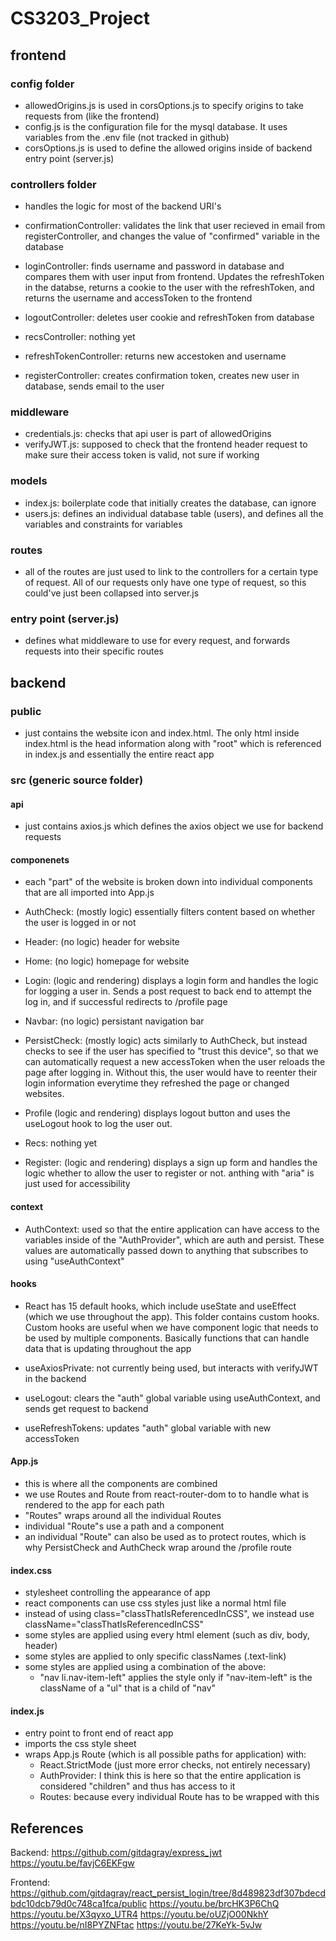 # CS3203_Project

## frontend

### config folder
- allowedOrigins.js is used in corsOptions.js to specify origins to take requests from (like the frontend)
- config.js is the configuration file for the mysql database. It uses variables from the .env file (not tracked in github)
- corsOptions.js is used to define the allowed origins inside of backend entry point (server.js)

### controllers folder
- handles the logic for most of the backend URI's

- confirmationController: validates the link that user recieved in email from registerController, and changes the value of "confirmed" variable in the database
- loginController: finds username and password in database and compares them with user input from frontend. Updates the refreshToken in the databse, returns a cookie to the user with the refreshToken, and returns the username and accessToken to the frontend
- logoutController: deletes user cookie and refreshToken from database
- recsController: nothing yet
- refreshTokenController: returns new accestoken and username
- registerController: creates confirmation token, creates new user in database, sends email to the user

### middleware
- credentials.js: checks that api user is part of allowedOrigins
- verifyJWT.js: supposed to check that the frontend header request to make sure their access token is valid, not sure if working

### models
- index.js: boilerplate code that initially creates the database, can ignore
- users.js: defines an individual database table (users), and defines all the variables and constraints for variables

### routes
- all of the routes are just used to link to the controllers for a certain type of request. All of our requests only have one type of request, so this could've just been collapsed into server.js

### entry point (server.js)
- defines what middleware to use for every request, and forwards requests into their specific routes

## backend

### public
- just contains the website icon and index.html. The only html inside index.html is the head information along with "root" which is referenced in index.js and essentially the entire react app

### src (generic source folder)

#### api
- just contains axios.js which defines the axios object we use for backend requests

#### componenets
- each "part" of the website is broken down into individual components that are all imported into App.js

- AuthCheck: (mostly logic) essentially filters content based on whether the user is logged in or not
- Header: (no logic) header for website
- Home: (no logic) homepage for website 
- Login: (logic and rendering) displays a login form and handles the logic for logging a user in. Sends a post request to back end to attempt the log in, and if successful redirects to /profile page
- Navbar: (no logic) persistant navigation bar
- PersistCheck: (mostly logic) acts similarly to AuthCheck, but instead checks to see if the user has specified to "trust this device", so that we can automatically request a new accessToken when the user reloads the page after logging in. Without this, the user would have to reenter their login information everytime they refreshed the page or changed websites.
- Profile (logic and rendering) displays logout button and uses the useLogout hook to log the user out.
- Recs: nothing yet
- Register: (logic and rendering) displays a sign up form and handles the logic whether to allow the user to register or not. anthing with "aria" is just used for accessibility


#### context
- AuthContext: used so that the entire application can have access to the variables inside of the "AuthProvider", which are auth and persist. These values are automatically passed down to anything that subscribes to using "useAuthContext"

#### hooks
- React has 15 default hooks, which include useState and useEffect (which we use throughout the app). This folder contains custom hooks. Custom hooks are useful when we have component logic that needs to be used by multiple components. Basically functions that can handle data that is updating throughout the app

- useAxiosPrivate: not currently being used, but interacts with verifyJWT in the backend
- useLogout: clears the "auth" global variable using useAuthContext, and sends get request to backend
- useRefreshTokens: updates "auth" global variable with new accessToken

#### App.js
- this is where all the components are combined
- we use Routes and Route from react-router-dom to to handle what is rendered to the app for each path
- "Routes" wraps around all the individual Routes
- individual "Route"s use a path and a component
- an individual "Route"  can also be used as to protect routes, which is why PersistCheck and AuthCheck wrap around the /profile route

#### index.css
- stylesheet controlling the appearance of app
- react components can use css styles just like a normal html file
- instead of using class="classThatIsReferencedInCSS", we instead use className="classThatIsReferencedInCSS"
- some styles are applied using every html element (such as div, body, header)
- some styles are applied to only specific classNames (.text-link)
- some styles are applied using a combination of the above:
  - "nav li.nav-item-left" applies the style only if "nav-item-left" is the className of a "ul" that is a child of "nav"

#### index.js
- entry point to front end of react app
- imports the css style sheet
- wraps App.js Route (which is all possible paths for application) with:
  - React.StrictMode (just more error checks, not entirely necessary)
  - AuthProvider: I think this is here so that the entire application is considered "children" and thus has access to it
  - Routes: because every individual Route has to be wrapped with this

## References

Backend: 
https://github.com/gitdagray/express_jwt
https://youtu.be/favjC6EKFgw

Frontend:
https://github.com/gitdagray/react_persist_login/tree/8d489823df307bdecdbdc10dcb79d0c748ca1fca/public
https://youtu.be/brcHK3P6ChQ
https://youtu.be/X3qyxo_UTR4
https://youtu.be/oUZjO00NkhY
https://youtu.be/nI8PYZNFtac
https://youtu.be/27KeYk-5vJw

